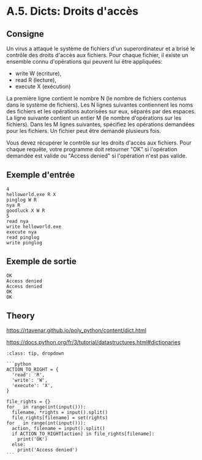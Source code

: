 # A.5. Dicts: Droits d'accès

## Consigne

Un virus a attaqué le système de fichiers d'un superordinateur et a brisé le contrôle des droits d'accès aux fichiers. Pour chaque fichier, il existe un ensemble connu d'opérations qui peuvent lui être appliquées:


- write W (ecriture),
- read R (lecture),
- execute X (exécution)


La première ligne contient le nombre N (le nombre de fichiers contenus dans le système de fichiers). Les N lignes suivantes contiennent les noms des fichiers et les opérations autorisées sur eux, séparés par des espaces. La ligne suivante contient un entier M (le nombre d'opérations sur les fichiers). Dans les M lignes suivantes, spécifiez les opérations demandées pour les fichiers. Un fichier peut être demandé plusieurs fois.

Vous devez récupérer le contrôle sur les droits d'accès aux fichiers. Pour chaque requête, votre programme doit retourner "OK" si l'opération demandée est valide ou "Access denied" si l'opération n'est pas valide.

## Exemple d'entrée

```
4
helloworld.exe R X
pinglog W R
nya R
goodluck X W R
5
read nya
write helloworld.exe
execute nya
read pinglog
write pinglog
```

## Exemple de sortie

```
OK
Access denied
Access denied
OK
OK
```

## Theory

https://rtavenar.github.io/poly_python/content/dict.html

https://docs.python.org/fr/3/tutorial/datastructures.html#dictionaries

<div id="pad"></div>
            <script>Pythonpad('pad', {'title': 'Testez votre solution ici', 'src': '# Read a string:\n# s = input()\n# Print a value:\n# print(s)\n'})</script>


````{admonition} Cliquez ici pour voir la solution
:class: tip, dropdown

```python
ACTION_TO_RIGHT = {
  'read': 'R',
  'write': 'W',
  'execute': 'X',
}

file_rights = {}
for _ in range(int(input())):
  filename, *rights = input().split()
  file_rights[filename] = set(rights)
for _ in range(int(input())):
  action, filename = input().split()
  if ACTION_TO_RIGHT[action] in file_rights[filename]:
    print('OK')
  else:
    print('Access denied')
```
````
